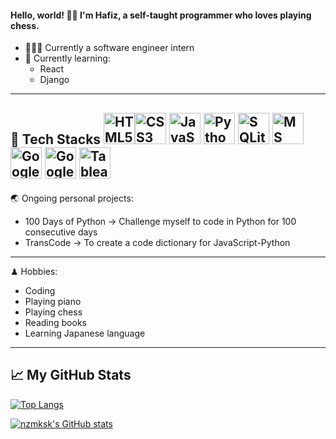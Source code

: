 #### Hello, world! 👋🏻 I'm Hafiz, a self-taught programmer who loves playing chess.
- 👨🏻‍💻 Currently a software engineer intern
- 🌱 Currently learning:
  - React
  - Django
---
🧰 Tech Stacks
<img src="https://worldvectorlogo.com/download/html-1.svg" alt="HTML5" width="50" height="50"><img src="https://worldvectorlogo.com/download/css-3.svg" alt="CSS3" width="50" height="50"> <img src="https://worldvectorlogo.com/download/logo-javascript.svg" alt="JavaScript" width="50" height="50"> <img src="https://worldvectorlogo.com/download/python-5.svg" alt="Python" width="50" height="50"> <img src="https://worldvectorlogo.com/download/sqlite.svg" alt="SQLite" width="50" height="50"> <img src="https://worldvectorlogo.com/download/excel-4.svg" alt="MS Excel" width="50" height="50"> <img src="https://worldvectorlogo.com/download/google-sheets-full-logo-1.svg" alt="Google Sheets" width="50" height="50"> <img src="https://worldvectorlogo.com/download/google-analytics-4.svg" alt="Google Analytics" width="50" height="50"> <img src="https://worldvectorlogo.com/download/tableau-software.svg" alt="Tableau" width="50" height="50">
---
🌏 Ongoing personal projects:
- 100 Days of Python -> Challenge myself to code in Python for 100 consecutive days
- TransCode -> To create a code dictionary for JavaScript-Python
---
♟ Hobbies:
- Coding
- Playing piano
- Playing chess
- Reading books
- Learning Japanese language
---

## &#x1f4c8; My GitHub Stats

[![Top Langs](https://github-readme-stats.vercel.app/api/top-langs/?username=<nzmksk>&theme=radical)](https://github.com/anuraghazra/github-readme-stats)

[![nzmksk's GitHub stats](https://github-readme-stats.vercel.app/api?username=<nzmksk>&theme=radical)](https://github.com/anuraghazra/github-readme-stats)

